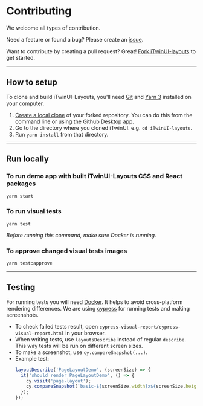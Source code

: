 # Contributing

We welcome all types of contribution.

Need a feature or found a bug? Please create an [issue](https://github.com/iTwin/iTwinUI-layouts/issues).

Want to contribute by creating a pull request? Great! [Fork iTwinUI-layouts](https://docs.github.com/en/get-started/quickstart/fork-a-repo#forking-a-repository) to get started.

---

## How to setup

To clone and build iTwinUI-Layouts, you'll need [Git](https://git-scm.com) and [Yarn 3](https://yarnpkg.com/getting-started/install) installed on your computer.

1. [Create a local clone](https://docs.github.com/en/get-started/quickstart/fork-a-repo#cloning-your-forked-repository) of your forked repository. You can do this from the command line or using the Github Desktop app.
2. Go to the directory where you cloned iTwinUI. e.g. `cd iTwinUI-layouts`.
3. Run `yarn install` from that directory.

---

## Run locally

### To run demo app with built iTwinUI-Layouts CSS and React packages

```console
yarn start
```

### To run visual tests

```console
yarn test
```

_Before running this command, make sure Docker is running._

### To approve changed visual tests images

```console
yarn test:approve
```

---
## Testing

For running tests you will need [Docker](https://www.docker.com/products/docker-desktop). It helps to avoid cross-platform rendering differences.
We are using [cypress](https://www.cypress.io/) for running tests and making screenshots.
- To check failed tests result, open `cypress-visual-report/cypress-visual-report.html` in your browser.
- When writing tests, use `layoutsDescribe` instead of regular `describe`. This way tests will be run on different screen sizes. 
- To make a screenshot, use `cy.compareSnapshot(...)`.
- Example test:
  ```ts
  layoutDescribe('PageLayoutDemo', (screenSize) => {
    it('should render PageLayoutDemo', () => {
      cy.visit('page-layout');
      cy.compareSnapshot(`basic-${screenSize.width}x${screenSize.height}`);
    });
  });
  ```
